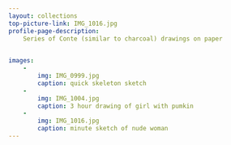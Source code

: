 ```yaml
---
layout: collections
top-picture-link: IMG_1016.jpg
profile-page-description:
    Series of Conte (similar to charcoal) drawings on paper

 
images:
    -
        img: IMG_0999.jpg
        caption: quick skeleton sketch
    -
        img: IMG_1004.jpg
        caption: 3 hour drawing of girl with pumkin
    -
        img: IMG_1016.jpg
        caption: minute sketch of nude woman
---
```

